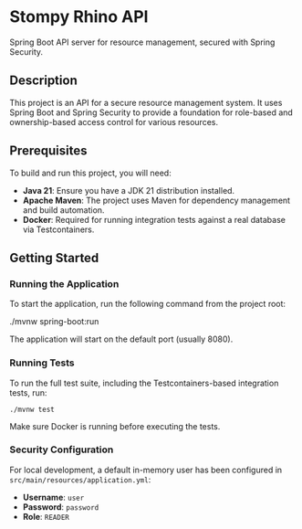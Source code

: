 # Stompy Rhino API

Spring Boot API server for resource management, secured with Spring Security.

## Description

This project is an API for a secure resource management system. It uses Spring Boot and Spring Security to provide a foundation for role-based and ownership-based access control for various resources.

## Prerequisites

To build and run this project, you will need:
- **Java 21**: Ensure you have a JDK 21 distribution installed.
- **Apache Maven**: The project uses Maven for dependency management and build automation.
- **Docker**: Required for running integration tests against a real database via Testcontainers.

## Getting Started

### Running the Application
To start the application, run the following command from the project root:

./mvnw spring-boot:run


The application will start on the default port (usually 8080).
### Running Tests
To run the full test suite, including the Testcontainers-based integration tests, run:

`./mvnw test`

Make sure Docker is running before executing the tests.
### Security Configuration
For local development, a default in-memory user has been configured in `src/main/resources/application.yml`:
- **Username**: `user`
- **Password**: `password`
- **Role**: `READER`